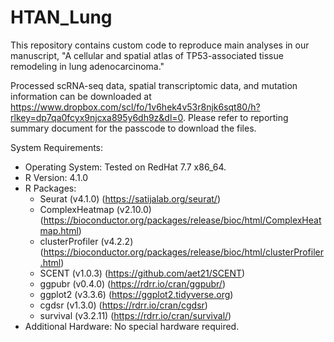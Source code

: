# HTAN_Lung

This repository contains custom code to reproduce main analyses in our manuscript, "A cellular and spatial atlas of TP53-associated tissue remodeling in lung adenocarcinoma."

Processed scRNA-seq data, spatial transcriptomic data, and mutation information can be downloaded at https://www.dropbox.com/scl/fo/1v6hek4v53r8njk6sqt80/h?rlkey=dp7qa0fcyx9njcxa895y6dh9z&dl=0. Please refer to reporting summary document for the passcode to download the files.

System Requirements:
- Operating System: Tested on RedHat 7.7 x86_64.
- R Version: 4.1.0
- R Packages:
  - Seurat (v4.1.0) (https://satijalab.org/seurat/)
  - ComplexHeatmap (v2.10.0) (https://bioconductor.org/packages/release/bioc/html/ComplexHeatmap.html)
  - clusterProfiler (v4.2.2) (https://bioconductor.org/packages/release/bioc/html/clusterProfiler.html)
  - SCENT (v1.0.3) (https://github.com/aet21/SCENT)
  - ggpubr (v0.4.0) (https://rdrr.io/cran/ggpubr/)
  - ggplot2 (v3.3.6) (https://ggplot2.tidyverse.org)
  - cgdsr (v1.3.0) (https://rdrr.io/cran/cgdsr)
  - survival (v3.2.11) (https://rdrr.io/cran/survival/)
- Additional Hardware: No special hardware required.

